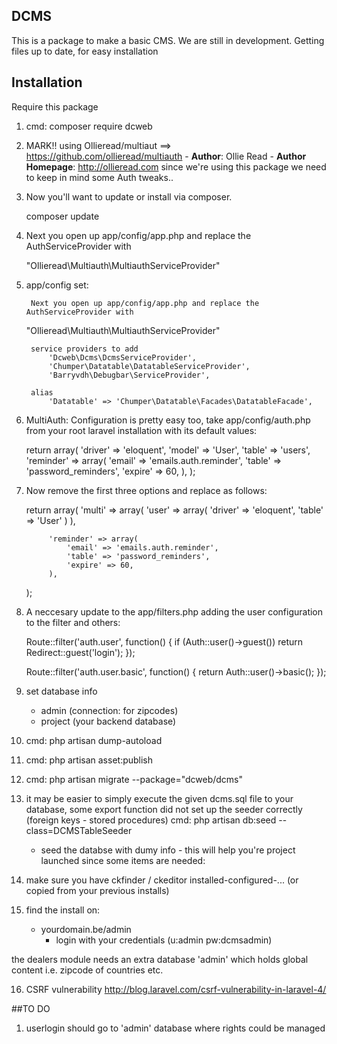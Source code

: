 ## DCMS

This is a package to make a basic CMS.
We are still in development. Getting files up to date, for easy installation


## Installation

Require this package 

1. cmd:  composer require 
          dcweb

2. MARK!! using Ollieread/multiaut ==> https://github.com/ollieread/multiauth
		- **Author**: Ollie Read 
		- **Author Homepage**: http://ollieread.com
		since we're using this package we need to keep in mind some Auth tweaks..

3. Now you'll want to update or install via composer.

    composer update

4. Next you open up app/config/app.php and replace the AuthServiceProvider with

    "Ollieread\Multiauth\MultiauthServiceProvider"


5. app/config set:

		Next you open up app/config/app.php and replace the AuthServiceProvider with

    "Ollieread\Multiauth\MultiauthServiceProvider"
		
		
		service providers to add
			'Dcweb\Dcms\DcmsServiceProvider',
			'Chumper\Datatable\DatatableServiceProvider',
			'Barryvdh\Debugbar\ServiceProvider',	
		
		alias
			'Datatable' => 'Chumper\Datatable\Facades\DatatableFacade',

6. MultiAuth: Configuration is pretty easy too, take app/config/auth.php from your root laravel installation with its default values:

    return array(
			'driver' => 'eloquent',
			'model' => 'User',
			'table' => 'users',
			'reminder' => array(
				'email' => 'emails.auth.reminder',
				'table' => 'password_reminders',
				'expire' => 60,
			),
		);

7. Now remove the first three options and replace as follows:

    return array(
				'multi' => array(
						'user' => array(
								'driver' => 'eloquent',
								'table' => 'User'
						)
				),
	
			'reminder' => array(
				'email' => 'emails.auth.reminder',
				'table' => 'password_reminders',
				'expire' => 60,
			),
	);

8. A neccesary update to the app/filters.php adding the user configuration to the filter and others:
	
	Route::filter('auth.user', function()
	{
		if (Auth::user()->guest()) return Redirect::guest('login');
	});
	
	
	Route::filter('auth.user.basic', function()
	{
		return Auth::user()->basic();
	});
		
9. set database info
	- admin (connection: for zipcodes)
	- project (your backend database)

10. cmd: php artisan dump-autoload

11. cmd: php artisan asset:publish

12. cmd: php artisan migrate --package="dcweb/dcms" 

13. it may be easier to simply execute the given dcms.sql file to your database, some export function did not set up the seeder correctly (foreign keys - stored procedures)
	cmd: php artisan db:seed --class=DCMSTableSeeder
    - seed the databse with dumy info - this will help you're project launched since some items are needed: 

14. make sure you have ckfinder / ckeditor installed-configured-... (or copied from your previous installs)

15. find the install on:
    - yourdomain.be/admin
		- login with your credentials (u:admin pw:dcmsadmin)
		
the dealers module needs an extra database 'admin' which holds global content i.e. zipcode of countries etc.

16. CSRF vulnerability
	http://blog.laravel.com/csrf-vulnerability-in-laravel-4/

##TO DO
1. userlogin should go to 'admin' database where rights could be managed
